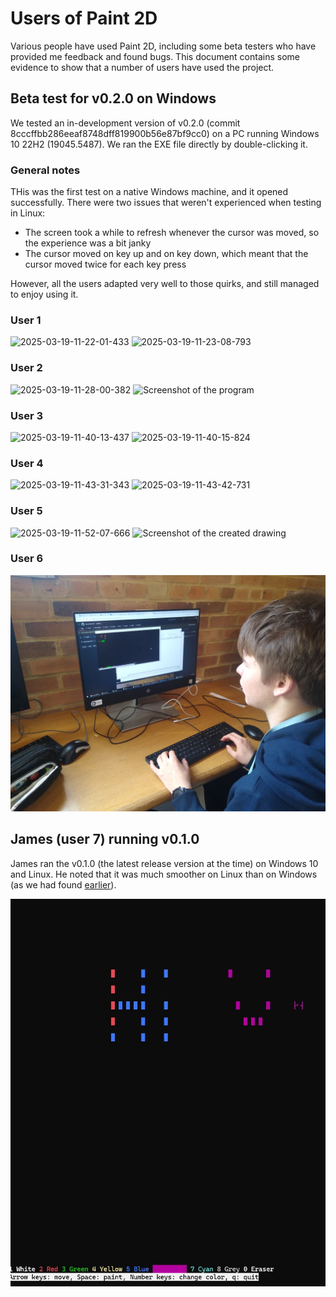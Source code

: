 # Users of Paint 2D

Various people have used Paint 2D, including some beta testers who have provided me feedback and found bugs. This document contains some evidence to show that a number of users have used the project.

## Beta test for v0.2.0 on Windows

We tested an in-development version of v0.2.0 (commit 8cccffbb286eeaf8748dff819900b56e87bf9cc0) on a PC running Windows 10 22H2 (19045.5487). We ran the EXE file directly by double-clicking it.

### General notes

THis was the first test on a native Windows machine, and it opened successfully. There were two issues that weren't experienced when testing in Linux:

- The screen took a while to refresh whenever the cursor was moved, so the experience was a bit janky
- The cursor moved on key up and on key down, which meant that the cursor moved twice for each key press

However, all the users adapted very well to those quirks, and still managed to enjoy using it.

### User 1

![2025-03-19-11-22-01-433](https://github.com/user-attachments/assets/2f0e5c5f-7c77-4ba9-93e7-6ebe91b3fe27)
![2025-03-19-11-23-08-793](https://github.com/user-attachments/assets/45c4ed92-3708-4224-a73c-3d8850e0fa7b)

### User 2

![2025-03-19-11-28-00-382](https://github.com/user-attachments/assets/2e784636-c04f-410f-9539-15b6dfeeb159)
![Screenshot of the program](https://github.com/user-attachments/assets/5ac501c9-cb9e-4108-a35e-d00d83ec8899)

### User 3

![2025-03-19-11-40-13-437](https://github.com/user-attachments/assets/0ed59240-1a77-44ae-8c83-9f0042c61d34)
![2025-03-19-11-40-15-824](https://github.com/user-attachments/assets/da51118e-7b00-42e2-ba54-b29aa9460b3f)

### User 4

![2025-03-19-11-43-31-343](https://github.com/user-attachments/assets/2956c7de-1c25-4507-8b00-8519788386ae)
![2025-03-19-11-43-42-731](https://github.com/user-attachments/assets/cb16b60d-4b23-49e8-96f8-4a186aefbdce)

### User 5

![2025-03-19-11-52-07-666](https://github.com/user-attachments/assets/2cac8a2d-a8bf-4674-bccd-1fdaaf90e783)
![Screenshot of the created drawing](https://github.com/user-attachments/assets/8a735f88-11b1-41b1-b264-210f53ada8a8)

### User 6

![User 6 using the program on a school computer](images/User_6.jpg)

## James (user 7) running v0.1.0

James ran the v0.1.0 (the latest release version at the time) on Windows 10 and Linux. He noted that it was much smoother on Linux than on Windows (as we had found [earlier](#general-notes)).

![Screenshot of the art James made](images/Art_made_by_James.jpg)
